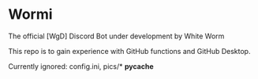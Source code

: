 # Wormi
The official [WgD] Discord Bot under development by White Worm


This repo is to gain experience with GitHub functions and GitHub Desktop.



Currently ignored: 
config.ini, 
pics/*
__pycache__
